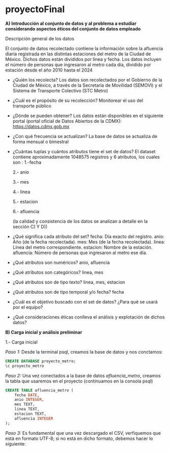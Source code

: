 # proyectoFinal
**A) Introducción al conjunto de datos y al problema a estudiar considerando aspectos éticos del conjunto de datos empleado**

Descripción general de los datos

El conjunto de datos recolectado contiene la información sobre la afluencia diaria registrada en las distintas estaciones del metro de la Ciudad de México. Dichos datos están divididos por línea y fecha. Los datos incluyen el número de personas que ingresaron al metro cada día, dividido por estación desde el año 2010 hasta el 2024 
- ¿Quién los recolecta?
  Los datos son recolectados por el Gobierno de la Ciudad de México, a través de la Secretaría de Movilidad (SEMOVI) y el Sistema de Transporte Colectivo (STC Metro)
- ¿Cuál es el propósito de su recolección?
  Monitorear el uso del transporte público
- ¿Dónde se pueden obtener?
  Los datos están disponibles en el siguiente portal (portal oficial de Datos Abiertos de la CDMX):
  https://datos.cdmx.gob.mx
- ¿Con qué frecuencia se actualizan?
  La base de datos se actualiza de forma mensual o bimestral
- ¿Cuántas tuplas y cuántos atributos tiene el set de datos?
  El dataset contiene aproximadamente 1048575 registros y 6 atributos, los cuales son :
  1.-fecha
  
  2.- anio
  
  3.- mes
  
  4.- linea
  
  5.- estacion
  
  6.- afluencia
  
  (la calidad y consistencia de los datos se analizan a detalle en la sección C) Y D))
- ¿Qué significa cada atributo del set?
  fecha: Día exacto del registro.
  anio: Año (de la fecha recolectada).
  mes: Mes (de la fecha recolectada).
  linea: Línea del metro correspondiente.
  estacion: Nombre de la estación.
  afluencia: Número de personas que ingresaron al metro ese día.
- ¿Qué atributos son numéricos?
  anio, afluencia 
- ¿Qué atributos son categóricos?
  linea, mes
- ¿Qué atributos son de tipo texto?
  linea, mes, estacion
- ¿Qué atributos son de tipo temporal y/o fecha?
  fecha
- ¿Cuál es el objetivo buscado con el set de datos? ¿Para qué se usará por el
equipo?

- ¿Qué consideraciones éticas conlleva el análisis y explotación de dichos datos?


**B) Carga inicial y análisis preliminar**


1.- Carga inicial

*Paso 1:* Desde la terminal psql, creamos la base de datos y nos conctamos:
```sql
CREATE DATABASE proyecto_metro;
\c proyecto_metro
```

*Paso 2:* Una vez conectados a la base de datos *afluencia_metro*, 
creamos la tabla que usaremos en el proyecto (continuamos en la consola psql)

```sql
CREATE TABLE afluencia_metro (
    fecha DATE,
    anio INTEGER,
    mes TEXT,
    linea TEXT,
    estacion TEXT,
    afluencia INTEGER
);
```

*Paso 3:* Es fundamental que una vez descargado el CSV, verfiquemos que está en formato UTF-8; 
si no está en dicho formato, debemos hacer lo siguiente: 







